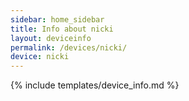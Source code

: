 ```yaml
---
sidebar: home_sidebar
title: Info about nicki
layout: deviceinfo
permalink: /devices/nicki/
device: nicki
---
```

{% include templates/device_info.md %}
